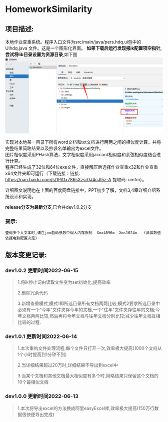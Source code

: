 # HomeworkSimilarity

## 项目描述:

本地作业查重系统。程序入口文件为src/main/java/pers.hdq.ui包中的UIhdq.java 文件。这是一个图形化界面。
**如果下载后运行发现报ik配置项空指针,尝试将lib目录设置为资源目录**,如下图
![img.png](img.png)

实现对本地某一目录下所有word文档和txt文档进行两两之间的相似度计算。并将完整结果简略结果以及抄袭名单输出为excel文件。  
图片相似度采用PHash算法，文字相似度采用jaccard相似度和余弦相似度结合进行计算。  
程序已经生成了32位和64位exe文件，直接解压后选择作业查重x32和作业查重x64文件夹即可运行（下载链接：链接: https://pan.baidu.com/s/1PA1x786sXzsr0J4cJI5z-A 提取码: umfm）。

详细图文说明也在上面的百度网盘链接中，PPT初步了解，文档3,4章详细介绍系统设计和实现。

**release分支为最新分支**,已合并dev1.0.2分支

### 提示:

    查询多个大文本时,请在jvm启动参数中调大内存限制 -Xmx4096m -Xms1024m   (具体数值依据电脑配置决定)

## 版本变更记录:

### dev1.0.2 更新时间2022-06-15

> 1.将ik停止词由读取文件变为set初始化,提高效率
>
> 2.删除冗余代码
>
> 3.新增查重模式,模式1即所选目录所有文档两两比较;模式2要求所选目录中必须有一个"今年"文件夹存今年的文档,一个"往年"文件夹存往年的文档;今年文档两两比较,然后再将今年文档与往年文档分别比较;减少往年文档互相比较的过程.

### dev1.0.1 更新时间2022-06-14

> 1.本次重构文件处理流程,每个文件只打开一次,效率极大提高(1000个文档从1个小时提高到1分钟不到)
>
> 2.当详细结果超过20万时,详细结果不导出到excel中
>
> 3.当某个文档和其他文档最大相似度有多个时,简略结果只保留这个文档的10个最相似文档

### dev1.0.0 更新时间2022-06-13

> 1.本次将导出excel的方法换成阿里easyExcel库,效率极大提高(150万行数据很快便导出完成)


